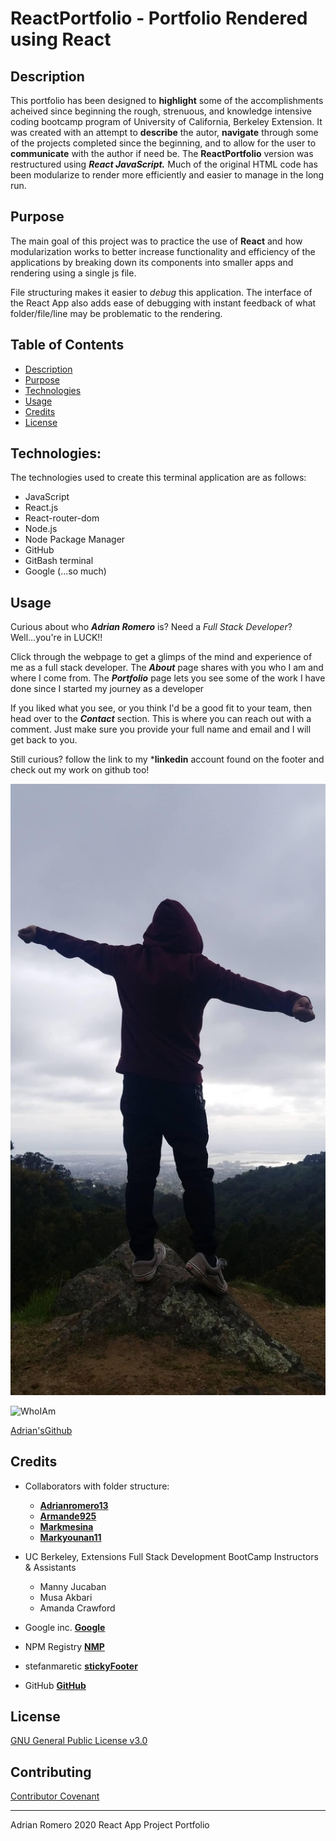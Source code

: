 # ReactPortfolio - Portfolio Rendered using React

## Description

This portfolio has been designed to **highlight** some of the accomplishments acheived since beginning the rough, strenuous, and knowledge intensive coding bootcamp program of University of California, Berkeley Extension. It was created with an attempt to **describe** the autor, **navigate** through some of the projects completed since the beginning, and to allow for the user to **communicate** with the author if need be.
The **ReactPortfolio** version was restructured using ***React JavaScript.*** Much of the original HTML code has been modularize to render more efficiently and easier to manage in the long run.

## Purpose

The main goal of this project was to practice the use of **React** and how modularization works to better increase functionality and efficiency of the applications by breaking down its components into smaller apps and rendering using a single js file.

File structuring makes it easier to _debug_ this application. The interface of the React App also adds ease of debugging with instant feedback of what folder/file/line may be problematic to the rendering.

## Table of Contents

* [Description](#description)
* [Purpose](#purpose)
* [Technologies](#technologies)
* [Usage](#usage)
* [Credits](#credits)
* [License](#license)


## Technologies:

The technologies used to create this terminal application are as follows:
- JavaScript
- React.js
- React-router-dom
- Node.js
- Node Package Manager
- GitHub
- GitBash terminal
- Google (...so much)

## Usage 
Curious about who ***Adrian Romero*** is?
Need a *Full Stack Developer*?
Well...you're in LUCK!!

Click through the webpage to get a glimps of the mind and experience of me as a full stack developer. 
The ***About*** page shares with you who I am and where I come from.
The ***Portfolio*** page lets you see some of the work I have done since I started my journey as a developer

If you liked what you see, 
    or you think I'd be a good fit to your team,
then head over to the ***Contact*** section. 
This is where you can reach out with a comment. Just make sure you provide your full name and email and I will get back to you.

Still curious?
follow the link to my ***linkedin** account found on the footer
and check out my work on github too!

![MyPortfolio](./src/assets/Images/GrizleyPeak.jpg)


![WhoIAm](./src/assets/Images/camera)


[Adrian'sGithub](https://github.com/adrianromero13)




## Credits

* Collaborators with folder structure: 
    - **[Adrianromero13](http://github.com/adrianromero13)**
    - **[Armande925](http://github.com/armande925)**
    - **[Markmesina](https://github.com/markmesina)**
    - **[Markyounan11](https://github.com/markyounan11)**

* UC Berkeley, Extensions Full Stack Development BootCamp Instructors & Assistants
    - Manny Jucaban
    - Musa Akbari
    - Amanda Crawford

* Google inc.           **[Google](https://www.google.com)**
* NPM Registry          **[NMP](https://docs.npmjs.com/)**
* stefanmaretic         **[stickyFooter](https://codesandbox.io/u/stefanmaretic)**
* GitHub                **[GitHub](https://github.com/)**
    
    



## License

[GNU General Public License v3.0](./LICENSE.txt)




## Contributing


[Contributor Covenant](https://www.contributor-covenant.org/)


---
Adrian Romero 2020 React App Project Portfolio

